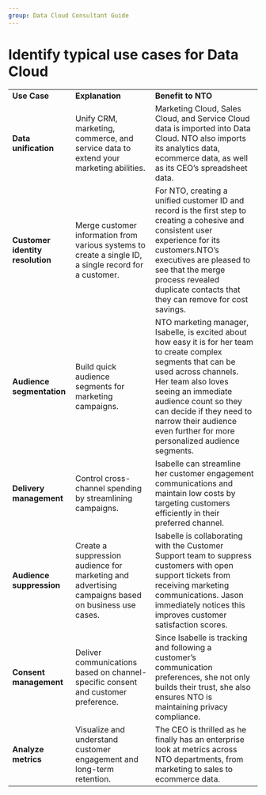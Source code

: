 ```yaml
---
group: Data Cloud Consultant Guide
---
```

# Identify typical use cases for Data Cloud
|   |   |   |
|---|---|---|
|**Use Case**|**Explanation**|**Benefit to NTO**|
|**Data unification**|Unify CRM, marketing, commerce, and service data to extend your marketing abilities.|Marketing Cloud, Sales Cloud, and Service Cloud data is imported into Data Cloud. NTO also imports its analytics data, ecommerce data, as well as its CEO’s spreadsheet data.|
|**Customer identity resolution**|Merge customer information from various systems to create a single ID, a single record for a customer.|For NTO, creating a unified customer ID and record is the first step to creating a cohesive and consistent user experience for its customers.NTO’s executives are pleased to see that the merge process revealed duplicate contacts that they can remove for cost savings.|
|**Audience segmentation**|Build quick audience segments for marketing campaigns.|NTO marketing manager, Isabelle, is excited about how easy it is for her team to create complex segments that can be used across channels. Her team also loves seeing an immediate audience count so they can decide if they need to narrow their audience even further for more personalized audience segments.|
|**Delivery management**|Control cross-channel spending by streamlining campaigns.|Isabelle can streamline her customer engagement communications and maintain low costs by targeting customers efficiently in their preferred channel.|
|**Audience suppression**|Create a suppression audience for marketing and advertising campaigns based on business use cases.|Isabelle is collaborating with the Customer Support team to suppress customers with open support tickets from receiving marketing communications. Jason immediately notices this improves customer satisfaction scores.|
|**Consent management**|Deliver communications based on channel-specific consent and customer preference.|Since Isabelle is tracking and following a customer’s communication preferences, she not only builds their trust, she also ensures NTO is maintaining privacy compliance.|
|**Analyze metrics**|Visualize and understand customer engagement and long-term retention.|The CEO is thrilled as he finally has an enterprise look at metrics across NTO departments, from marketing to sales to ecommerce data.|
